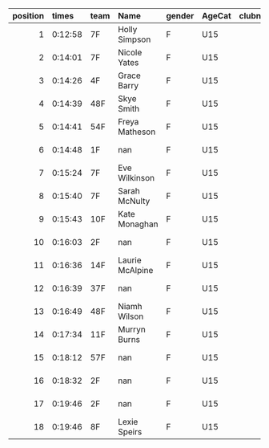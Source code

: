 |   position | times   | team   | Name            | gender   | AgeCat   |   clubnumber | Club name             | Website                                |   finishPosition |
|-----------:|:--------|:-------|:----------------|:---------|:---------|-------------:|:----------------------|:---------------------------------------|-----------------:|
|          1 | 0:12:58 | 7F     | Holly Simpson   | F        | U15      |            7 | Giffnock North AC     | https://www.giffnocknorth.co.uk/       |                5 |
|          2 | 0:14:01 | 7F     | Nicole Yates    | F        | U15      |            7 | Giffnock North AC     | https://www.giffnocknorth.co.uk/       |               14 |
|          3 | 0:14:26 | 4F     | Grace Barry     | F        | U15      |            4 | Inverclyde AC         | https://www.inverclydeac.org/          |               17 |
|          4 | 0:14:39 | 48F    | Skye Smith      | F        | U15      |           48 | Springburn Harriers   | https://www.springburnharriers.co.uk/  |               19 |
|          5 | 0:14:41 | 54F    | Freya Matheson  | F        | U15      |           54 | VP-Glasgow            | https://www.vp-glasgow.com             |               20 |
|          6 | 0:14:48 | 1F     | nan             | F        | U15      |            1 | East Kilbride AC      | http://www.ekac.org.uk/                |               21 |
|          7 | 0:15:24 | 7F     | Eve Wilkinson   | F        | U15      |            7 | Giffnock North AC     | https://www.giffnocknorth.co.uk/       |               24 |
|          8 | 0:15:40 | 7F     | Sarah McNulty   | F        | U15      |            7 | Giffnock North AC     | https://www.giffnocknorth.co.uk/       |               25 |
|          9 | 0:15:43 | 10F    | Kate Monaghan   | F        | U15      |           10 | Shettleston Harriers  | http://shettlestonharriers.org.uk/     |               26 |
|         10 | 0:16:03 | 2F     | nan             | F        | U15      |            2 | Kilmarnock H&AC       | http://www.kilmarnockharriers.com/     |               27 |
|         11 | 0:16:36 | 14F    | Laurie McAlpine | F        | U15      |           14 | Ayr Seaforth AC       | https://www.ayrseaforth.co.uk/         |               28 |
|         12 | 0:16:39 | 37F    | nan             | F        | U15      |           37 | Law & District AAC    | http://www.lawaac.co.uk/               |               29 |
|         13 | 0:16:49 | 48F    | Niamh Wilson    | F        | U15      |           48 | Springburn Harriers   | https://www.springburnharriers.co.uk/  |               30 |
|         14 | 0:17:34 | 11F    | Murryn Burns    | F        | U15      |           11 | Airdrie Harriers      | http://airdrieharriers.org/            |               33 |
|         15 | 0:18:12 | 57F    | nan             | F        | U15      |           57 | Whitemoss AAC         | https://whitemossaac.co.uk/            |               34 |
|         16 | 0:18:32 | 2F     | nan             | F        | U15      |            2 | Kilmarnock H&AC       | http://www.kilmarnockharriers.com/     |               35 |
|         17 | 0:19:46 | 2F     | nan             | F        | U15      |            2 | Kilmarnock H&AC       | http://www.kilmarnockharriers.com/     |               36 |
|         18 | 0:19:46 | 8F     | Lexie Speirs    | F        | U15      |            8 | Bellahouston Harriers | http://www.bellahoustonharriers.co.uk/ |               37 |